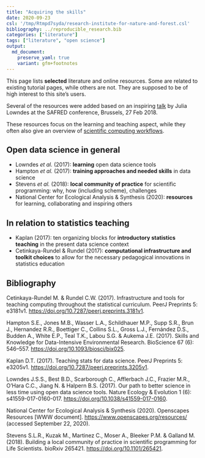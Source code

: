 ```yaml
---
title: "Acquiring the skills"
date: 2020-09-23
csl: '/tmp/Rtmpd7syda/research-institute-for-nature-and-forest.csl'
bibliography: ../reproducible_research.bib
categories: ["literature"]
tags: ["literature", "open science"]
output: 
  md_document:
    preserve_yaml: true
    variant: gfm+footnotes
---
```


This page lists **selected** literature and online resources. Some are
related to existing tutorial pages, while others are not. They are
supposed to be of high interest to this site’s users.

Several of the resources were added based on an inspiring
[talk](https://docs.google.com/presentation/d/10KkXEv4r3wWtdKvB6RFOPe809eMNldODaRqQxn-jeME/edit?usp=sharing)
by Julia Lowndes at the SAFRED conference, Brussels, 27 Feb 2018.

These resources focus on the learning and teaching aspect, while they
often also give an overview of [scientific computing
workflows](../computing).

## Open data science in general

-   Lowndes *et al.* (2017): **learning** open data science tools
-   Hampton *et al.* (2017): **training approaches and needed skills**
    in data science
-   Stevens *et al.* (2018): **local community of practice** for
    scientific programming: why, how (including scheme), challenges
-   National Center for Ecological Analysis & Synthesis (2020):
    **resources** for learning, collaborating and inspiring others

## In relation to statistics teaching

-   Kaplan (2017): ten organizing blocks for **introductory statistics
    teaching** in the present data science context
-   Cetinkaya-Rundel & Rundel (2017): **computational infrastructure and
    toolkit choices** to allow for the necessary pedagogical innovations
    in statistics education

## Bibliography

Cetinkaya-Rundel M. & Rundel C.W. (2017). Infrastructure and tools for
teaching computing throughout the statistical curriculum. PeerJ
Preprints 5: e3181v1. <https://doi.org/10.7287/peerj.preprints.3181v1>.

Hampton S.E., Jones M.B., Wasser L.A., Schildhauer M.P., Supp S.R., Brun
J., Hernandez R.R., Boettiger C., Collins S.L., Gross L.J., Fernández
D.S., Budden A., White E.P., Teal T.K., Labou S.G. & Aukema J.E. (2017).
Skills and Knowledge for Data-Intensive Environmental Research.
BioScience 67 (6): 546–557. <https://doi.org/10.1093/biosci/bix025>.

Kaplan D.T. (2017). Teaching stats for data science. PeerJ Preprints 5:
e3205v1. <https://doi.org/10.7287/peerj.preprints.3205v1>.

Lowndes J.S.S., Best B.D., Scarborough C., Afflerbach J.C., Frazier
M.R., O’Hara C.C., Jiang N. & Halpern B.S. (2017). Our path to better
science in less time using open data science tools. Nature Ecology &
Evolution 1 (6): s41559-017-0160-017.
<https://doi.org/10.1038/s41559-017-0160>.

National Center for Ecological Analysis & Synthesis (2020). Openscapes
Resources \[WWW document\]. <https://www.openscapes.org/resources/>
(accessed September 22, 2020).

Stevens S.L.R., Kuzak M., Martinez C., Moser A., Bleeker P.M. & Galland
M. (2018). Building a local community of practice in scientific
programming for Life Scientists. bioRxiv 265421.
<https://doi.org/10.1101/265421>.
